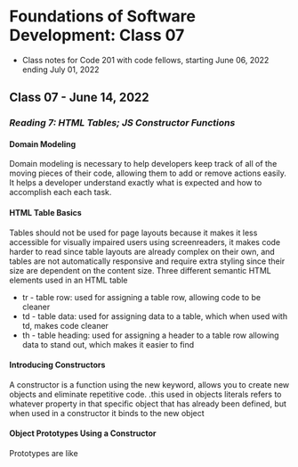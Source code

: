 # Foundations of Software Development: Class 07

* Class notes for Code 201 with code fellows, starting June 06, 2022 ending July 01, 2022

## Class 07 - June 14, 2022

### *Reading 7: HTML Tables; JS Constructor Functions*

#### Domain Modeling

Domain modeling is necessary to help developers keep track of all of the moving pieces of their code, allowing them to add or remove actions easily. It helps a developer understand exactly what is expected and how to accomplish each each task.
 
#### HTML Table Basics

Tables should not be used for page layouts because it makes it less accessible for visually impaired users using screenreaders, it makes code harder to read since table layouts are already complex on their own, and tables are not automatically responsive and require extra styling since their size are dependent on the content size. 
Three different semantic HTML elements used in an HTML table

* tr - table row: used for assigning a table row, allowing code to be cleaner
* td - table data: used for assigning data to a table, which when used with td, makes code cleaner
* th - table heading: used for assigning a header to a table row allowing data to stand out, which makes it easier to find 

#### Introducing Constructors

A constructor is a function using the new keyword, allows you to create new objects and eliminate repetitive code.
.this used in objects literals refers to whatever property in that specific object that has already been defined, but when used in a constructor it binds to the new object

#### Object Prototypes Using a Constructor

Prototypes are like 
